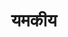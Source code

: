 ---
title: यमकीय

type: chapter

order:
  cat: anga
  aagam: 
    position: 2
    depth: 1
  book: 
    position: 1
    depth: 2
  chapter: 
    position: 15
    depth: 3

parent:
  type: book

children:
  type: sutra
  count: 10

---